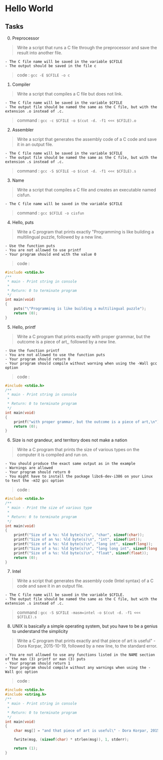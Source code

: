 # Hello World

## Tasks

0. Preprocessor 
> Write a script that runs a C file through the preprocessor and save the result into another file.

    - The C file name will be saved in the variable $CFILE
    - The output should be saved in the file c

> code : ```gcc -E $CFILE -o c```

1. Compiler 

> Write a script that compiles a C file but does not link.

    - The C file name will be saved in the variable $CFILE
    - The output file should be named the same as the C file, but with the extension .o instead of .c. 
 
> command : `gcc -c $CFILE -o $(cut -d. -f1 <<< $CFILE).o`

2. Assembler 

> Write a script that generates the assembly code of a C code and save it in an output file.

    - The C file name will be saved in the variable $CFILE
    - The output file should be named the same as the C file, but with the extension .s instead of .c. 
    
> command : `gcc -S $CFILE -o $(cut -d. -f1 <<< $CFILE).s`

3. Name

> Write a script that compiles a C file and creates an executable named cisfun.

    - The C file name will be saved in the variable $CFILE

> command : `gcc $CFILE -o cisfun`

4. Hello, puts 

> Write a C program that prints exactly "Programming is like building a multilingual puzzle, followed by a new line.

    - Use the function puts
    - You are not allowed to use printf
    - Your program should end with the value 0

> code : 
```c
#include <stdio.h>
/**
 * main - Print string in console
 *
 * Return: 0 to terminate program
 */
int main(void)
{
	puts("\"Programming is like building a multilingual puzzle");
	return (0);
}
```

5. Hello, printf 

> Write a C program that prints exactly with proper grammar, but the outcome is a piece of art,, followed by a new line.

    - Use the function printf
    - You are not allowed to use the function puts
    - Your program should return 0
    - Your program should compile without warning when using the -Wall gcc option

> code : 
```c
#include <stdio.h>
/**
 * main - Print string in console
 *
 * Return: 0 to terminate program
 */
int main(void)
{
	printf("with proper grammar, but the outcome is a piece of art,\n");
	return (0);
}
```

6. Size is not grandeur, and territory does not make a nation

> Write a C program that prints the size of various types on the computer it is compiled and run on.

    - You should produce the exact same output as in the example
    - Warnings are allowed
    - Your program should return 0
    - You might have to install the package libc6-dev-i386 on your Linux to test the -m32 gcc option

> code : 
```c
#include <stdio.h>
/**
 * main - Print the size of various type
 *
 * Return: 0 to terminate program
 */
int main(void)
{
	printf("Size of a %s: %ld byte(s)\n", "char", sizeof(char));
	printf("Size of an %s: %ld byte(s)\n", "int", sizeof(int));
	printf("Size of a %s: %ld byte(s)\n", "long int", sizeof(long));
	printf("Size of a %s: %ld byte(s)\n", "long long int", sizeof(long long int));
	printf("Size of a %s: %ld byte(s)\n", "float", sizeof(float));
	return (0);
}
```

7. Intel 

> Write a script that generates the assembly code (Intel syntax) of a C code and save it in an output file.

    - The C file name will be saved in the variable $CFILE.
    - The output file should be named the same as the C file, but with the extension .s instead of .c. 
> command : `gcc -S $CFILE -masm=intel -o $(cut -d. -f1 <<< $CFILE).s`

8. UNIX is basically a simple operating system, but you have to be a genius to understand the simplicity 

> Write a C program that prints exactly and that piece of art is useful" - Dora Korpar, 2015-10-19, followed by a new line, to the standard error.

    - You are not allowed to use any functions listed in the NAME section of the man (3) printf or man (3) puts
    - Your program should return 1
    - Your program should compile without any warnings when using the -Wall gcc option

> code : 
```c
#include <stdio.h>
#include <string.h>
/**
 * main - Print string in console
 *
 * Return: 0 to terminate program
 */
int main(void)
{
	char msg[] = "and that piece of art is useful\" - Dora Korpar, 2015-10-19\n";

	fwrite(msg, (sizeof(char) * strlen(msg)), 1, stderr);

	return (1);
}
```

